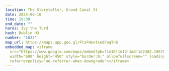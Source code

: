 ```yaml
---
location: The Storyteller, Grand Canal St
date: 2024-06-10
time: 19:30
end_date: ""
hares: Ivy the Turd
hash: Dublin H3
number: "1622"
map_url: https://maps.app.goo.gl/FtsFHoxtxedFaqTn8
embedded_map: <iframe
  src="https://www.google.com/maps/embed?pb=!1m18!1m12!1m3!1d2382.1967014910592!2d-6.247015206482535!3d53.339735000832725!2m3!1f0!2f0!3f0!3m2!1i1024!2i768!4f13.1!3m3!1m2!1s0x48670f08c0193ce1%3A0xe7e6dc45955502b2!2sThe%20Storyteller!5e0!3m2!1sen!2sie!4v1716673073905!5m2!1sen!2sie"
  width="600" height="450" style="border:0;" allowfullscreen="" loading="lazy"
  referrerpolicy="no-referrer-when-downgrade"></iframe>
---
```


